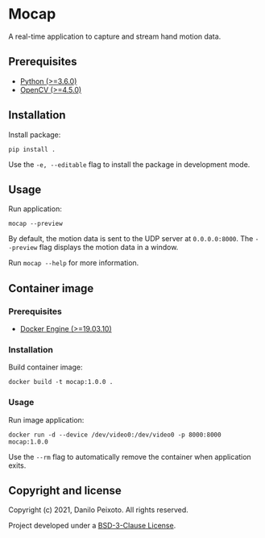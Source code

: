 # Mocap

A real-time application to capture and stream hand motion data.

## Prerequisites

* [Python (>=3.6.0)](https://www.python.org)
* [OpenCV (>=4.5.0)](https://opencv.org)

## Installation

Install package:

```
pip install .
```

Use the `-e, --editable` flag to install the package in development mode.

## Usage

Run application:

```
mocap --preview
```

By default, the motion data is sent to the UDP server at `0.0.0.0:8000`. The `--preview` flag displays the motion data in a window.

Run `mocap --help` for more information.

## Container image

### Prerequisites

* [Docker Engine (>=19.03.10)](https://www.docker.com)

### Installation

Build container image:

```
docker build -t mocap:1.0.0 .
```

### Usage

Run image application:

```
docker run -d --device /dev/video0:/dev/video0 -p 8000:8000 mocap:1.0.0
```

Use the `--rm` flag to automatically remove the container when application exits.

## Copyright and license

Copyright (c) 2021, Danilo Peixoto. All rights reserved.

Project developed under a [BSD-3-Clause License](LICENSE.md).
